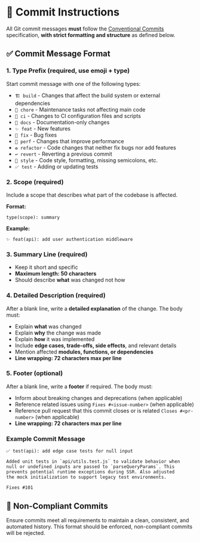 # 📜 Commit Instructions

All Git commit messages **must** follow the [Conventional Commits](https://www.conventionalcommits.org/) specification, **with strict formatting and structure** as defined below.

## ✅ Commit Message Format

### 1. Type Prefix (required, use emoji + type)

Start commit message with one of the following types:

- `🏗️ build` - Changes that affect the build system or external dependencies
- `🔧 chore` - Maintenance tasks not affecting main code
- `👷 ci` - Changes to CI configuration files and scripts
- `📝 docs` - Documentation-only changes
- `✨ feat` - New features
- `🐛 fix` - Bug fixes
- `🚀 perf` - Changes that improve performance
- `♻️ refactor` - Code changes that neither fix bugs nor add features
- `↩️ revert` - Reverting a previous commit
- `🎨 style` - Code style, formatting, missing semicolons, etc.
- `✅ test` - Adding or updating tests

### 2. Scope (required)

Include a scope that describes what part of the codebase is affected.

**Format:**

```plaintext
type(scope): summary
```

**Example:**

```plaintext
✨ feat(api): add user authentication middleware
```

### 3. Summary Line (required)

- Keep it short and specific
- **Maximum length: 50 characters**
- Should describe **what** was changed not how

### 4. Detailed Description (required)

After a blank line, write a **detailed explanation** of the change. The body must:

- Explain **what** was changed
- Explain **why** the change was made
- Explain **how** it was implemented
- Include **edge cases, trade-offs, side effects**, and relevant details
- Mention affected **modules, functions, or dependencies**
- **Line wrapping: 72 characters max per line**

### 5. Footer (optional)

After a blank line, write a **footer** if required. The body must:

- Inform about breaking changes and deprecations (when applicable)
- Reference related issues using `Fixes #<issue-number>` (when applicable)
- Reference pull request that this commit closes or is related `Closes #<pr-number>` (when applicable)
- **Line wrapping: 72 characters max per line**

### Example Commit Message

```plaintext
✅ test(api): add edge case tests for null input

Added unit tests in `api/utils.test.js` to validate behavior when
null or undefined inputs are passed to `parseQueryParams`. This
prevents potential runtime exceptions during SSR. Also adjusted
the mock initialization to support legacy test environments.

Fixes #101
```

## 🚫 Non-Compliant Commits

Ensure commits meet all requirements to maintain a clean, consistent, and automated history. This format should be enforced, non-compliant commits will be rejected.
